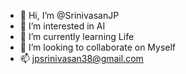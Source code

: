 - 👋 Hi, I’m @SrinivasanJP
- 👀 I’m interested in AI
- 🌱 I’m currently learning Life
- 💞️ I’m looking to collaborate on Myself
- 📫 jpsrinivasan38@gmail.com

<!---
SrinivasanJP/SrinivasanJP is a ✨ special ✨ repository because its `README.md` (this file) appears on your GitHub profile.
You can click the Preview link to take a look at your changes.
--->
